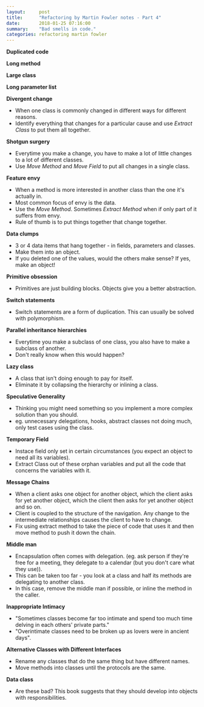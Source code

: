 ```yaml
---
layout:     post
title:      "Refactoring by Martin Fowler notes - Part 4"
date:       2018-01-25 07:16:00
summary:    "Bad smells in code." 
categories: refactoring martin fowler
---
```


**Duplicated code**  

**Long method**  

**Large class**  

**Long parameter list**  

**Divergent change**  
* When one class is commonly changed in different ways for different reasons.
* Identify everything that changes for a particular cause and use *Extract Class* to put them all together.  

**Shotgun surgery**  
* Everytime you make a change, you have to make a lot of little changes to a lot of different classes.
* Use *Move Method* and *Move Field* to put all changes in a single class.  

**Feature envy**  
* When a method is more interested in another class than the one it's actually in.
* Most common focus of envy is the data.
* Use the *Move Method*. Sometimes *Extract Method* when if only part of it suffers from envy.
* Rule of thumb is to put things together that change together.  

**Data clumps**  
* 3 or 4 data items that hang together - in fields, parameters and classes.
* Make them into an object. 
* If you deleted one of the values, would the others make sense? If yes, make an object!

**Primitive obsession**  
* Primitives are just building blocks. Objects give you a better abstraction.

**Switch statements**  
* Switch statements are a form of duplication. This can usually be solved with polymorphism.

**Parallel inheritance hierarchies**  
* Everytime you make a subclass of one class, you also have to make a subclass of another. 
* Don't really know when this would happen?

**Lazy class**  
* A class that isn't doing enough to pay for itself.
* Eliminate it by collapsing the hierarchy or inlining a class.  

**Speculative Generality**  
* Thinking you might need something so you implement a more complex solution than you should.
* eg. unnecessary delegations, hooks, abstract classes not doing much, only test cases using the class.  

**Temporary Field**  
* Instace field only set in certain circumstances (you expect an object to need all its variables).
* Extract Class out of these orphan variables and put all the code that concerns the variables with it.

**Message Chains**  
* When a client asks one object for another object, which the client asks for yet another object, which the client then asks for yet another object and so on.
* Client is coupled to the structure of the navigation. Any change to the intermediate relationships causes the client to have to change.
* Fix using extract method to take the piece of code that uses it and then move method to push it down the chain.  

**Middle man**  
* Encapsulation often comes with delegation. (eg. ask person if they're free for a meeting, they delegate to a calendar (but you don't care what they use)).
* This can be taken too far - you look at a class and half its methods are delegating to another class.
* In this case, remove the middle man if possible, or inline the method in the caller.  

**Inappropriate Intimacy**  
* "Sometimes classes become far too intimate and spend too much time delving in each others' private parts."
* "Overintimate classes need to be broken up as lovers were in ancient days".  

**Alternative Classes with Different Interfaces**  
* Rename any classes that do the same thing but have different names.
* Move methods into classes until the protocols are the same.  

**Data class**  
* Are these bad? This book suggests that they should develop into objects with responsibilities.  
